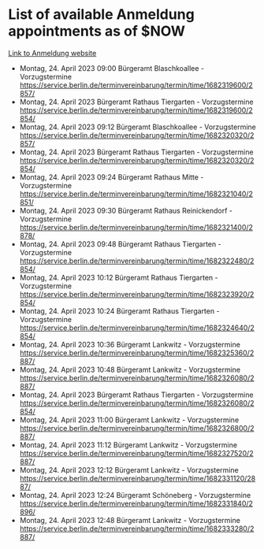 # List of available Anmeldung appointments as of $NOW
[Link to Anmeldung website](https://service.berlin.de/terminvereinbarung/termin/tag.php?termin=1&anliegen[]=120686&dienstleisterlist=122210,122217,327316,122219,327312,122227,327314,122231,327346,122243,327348,122254,122252,329742,122260,329745,122262,329748,122271,327278,122273,327274,122277,327276,330436,122280,327294,122282,327290,122284,327292,122291,327270,122285,327266,122286,327264,122296,327268,150230,329760,122297,327286,122294,327284,122312,329763,122314,329775,122304,327330,122311,327334,122309,327332,317869,122281,327352,122279,329772,122283,122276,327324,122274,327326,122267,329766,122246,327318,122251,327320,122257,327322,122208,327298,122226,327300&herkunft=http%3A%2F%2Fservice.berlin.de%2Fdienstleistung%2F120686%2F)
- Montag, 24. April 2023 09:00 Bürgeramt Blaschkoallee - Vorzugstermine https://service.berlin.de/terminvereinbarung/termin/time/1682319600/2857/
- Montag, 24. April 2023  Bürgeramt Rathaus Tiergarten - Vorzugstermine https://service.berlin.de/terminvereinbarung/termin/time/1682319600/2854/
- Montag, 24. April 2023 09:12 Bürgeramt Blaschkoallee - Vorzugstermine https://service.berlin.de/terminvereinbarung/termin/time/1682320320/2857/
- Montag, 24. April 2023  Bürgeramt Rathaus Tiergarten - Vorzugstermine https://service.berlin.de/terminvereinbarung/termin/time/1682320320/2854/
- Montag, 24. April 2023 09:24 Bürgeramt Rathaus Mitte - Vorzugstermine https://service.berlin.de/terminvereinbarung/termin/time/1682321040/2851/
- Montag, 24. April 2023 09:30 Bürgeramt Rathaus Reinickendorf - Vorzugstermine https://service.berlin.de/terminvereinbarung/termin/time/1682321400/2878/
- Montag, 24. April 2023 09:48 Bürgeramt Rathaus Tiergarten - Vorzugstermine https://service.berlin.de/terminvereinbarung/termin/time/1682322480/2854/
- Montag, 24. April 2023 10:12 Bürgeramt Rathaus Tiergarten - Vorzugstermine https://service.berlin.de/terminvereinbarung/termin/time/1682323920/2854/
- Montag, 24. April 2023 10:24 Bürgeramt Rathaus Tiergarten - Vorzugstermine https://service.berlin.de/terminvereinbarung/termin/time/1682324640/2854/
- Montag, 24. April 2023 10:36 Bürgeramt Lankwitz - Vorzugstermine https://service.berlin.de/terminvereinbarung/termin/time/1682325360/2887/
- Montag, 24. April 2023 10:48 Bürgeramt Lankwitz - Vorzugstermine https://service.berlin.de/terminvereinbarung/termin/time/1682326080/2887/
- Montag, 24. April 2023  Bürgeramt Rathaus Tiergarten - Vorzugstermine https://service.berlin.de/terminvereinbarung/termin/time/1682326080/2854/
- Montag, 24. April 2023 11:00 Bürgeramt Lankwitz - Vorzugstermine https://service.berlin.de/terminvereinbarung/termin/time/1682326800/2887/
- Montag, 24. April 2023 11:12 Bürgeramt Lankwitz - Vorzugstermine https://service.berlin.de/terminvereinbarung/termin/time/1682327520/2887/
- Montag, 24. April 2023 12:12 Bürgeramt Lankwitz - Vorzugstermine https://service.berlin.de/terminvereinbarung/termin/time/1682331120/2887/
- Montag, 24. April 2023 12:24 Bürgeramt Schöneberg - Vorzugstermine https://service.berlin.de/terminvereinbarung/termin/time/1682331840/2896/
- Montag, 24. April 2023 12:48 Bürgeramt Lankwitz - Vorzugstermine https://service.berlin.de/terminvereinbarung/termin/time/1682333280/2887/
